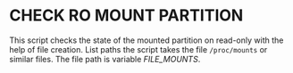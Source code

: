 # CHECK RO MOUNT PARTITION
This script checks the state of the mounted partition on read-only with the help of file creation.
List paths the script takes the file `/proc/mounts` or similar files.
The file path is variable *FILE_MOUNTS*.
